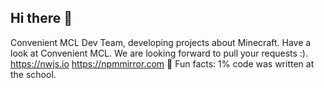 ## Hi there 👋
Convenient MCL Dev Team, developing projects about Minecraft. Have a look at Convenient MCL. 
We are looking forward to pull your requests :).   
<https://nwjs.io> <https://npmmirror.com>
🍿 Fun facts: 1% code was written at the school.


<!--

**Here are some ideas to get you started:**

🙋‍♀️ A short introduction - what is your organization all about?
🌈 Contribution guidelines - how can the community get involved?
👩‍💻 Useful resources - where can the community find your docs? Is there anything else the community should know?
🍿 Fun facts - what does your team eat for breakfast?
🧙 Remember, you can do mighty things with the power of [Markdown](https://docs.github.com/github/writing-on-github/getting-started-with-writing-and-formatting-on-github/basic-writing-and-formatting-syntax)
-->

